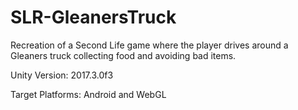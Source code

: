 # SLR-GleanersTruck
Recreation of a Second Life game where the player drives around a Gleaners truck collecting food and avoiding bad items.

Unity Version: 2017.3.0f3

Target Platforms: Android and WebGL
